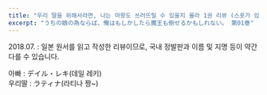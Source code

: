 ```yaml
---
title: "우리 딸을 위해서라면, 나는 마왕도 쓰러뜨릴 수 있을지 몰라 1권 리뷰 (스포가 있을 수 있어요!)"
excerpt: "うちの娘の為ならば、俺はもしかしたら魔王も倒せるかもしれない。 第01巻"
---
```


2018.07.
: 일본 원서를 읽고 작성한 리뷰이므로, 국내 정발판과 이름 및 지명 등이 약간 다를 수 있습니다.

아빠 : デイル・レキ(데일 레키)  
우리딸 : ラティナ(라티나 짱~)
